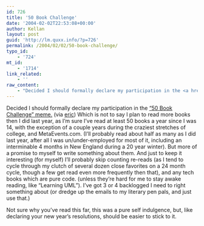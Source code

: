 ```yaml
---
id: 726
title: '50 Book Challenge'
date: '2004-02-02T22:53:08+00:00'
author: Kellan
layout: post
guid: 'http://lm.quxx.info/?p=726'
permalink: /2004/02/02/50-book-challenge/
typo_id:
    - '724'
mt_id:
    - '1714'
link_related:
    - ''
raw_content:
    - "Decided I should formally declare my participation in the <a href=\\\"http://blogs.salon.com/0001092/2004/01/27.html#a553\\\">\\\"50 Book Challenge\\\" meme.</a> (via <a href=\\\"http://snowdeal.org/section/ex_machina/archives/2004_01_01_index.html#107534989089356153\\\">eric</a>)\nWhich is not to say I plan to read more books then I did last year, as I\\'m sure I\\'ve read at least 50 books a year since I was 14, with the exception of a couple years during the craziest stretches of college, and MetaEvents.com. (I\\'ll probably read about half as many as I did last year, after all I was un/under-employed for most of it, including an interminable 4 months in New England during a 20 year winter).  But more of a promise to myself to write something about them.  And just to keep it interesting (for myself) I\\'ll probably skip counting re-reads (as I tend to cycle through my clutch of several dozen close favorites on a 24 month cycle, though a few get read even more frequently then that), and any tech books which are pure code. (unless they\\'re hard for me to stay awake reading, like \\\"Learning UML\\\").  I\\'ve got 3 or 4 backlogged I need to right something about (or dredge up the emails to my literary pen pals, and just use that.)  \n\nNot sure why you\\'ve read this far, this was a pure self indulgence, but, like declaring your new year\\'s resolutions, should be easier to stick to it."
---
```


Decided I should formally declare my participation in the [“50 Book Challenge” meme.](http://blogs.salon.com/0001092/2004/01/27.html#a553) (via [eric](http://snowdeal.org/section/ex_machina/archives/2004_01_01_index.html#107534989089356153)) Which is not to say I plan to read more books then I did last year, as I’m sure I’ve read at least 50 books a year since I was 14, with the exception of a couple years during the craziest stretches of college, and MetaEvents.com. (I’ll probably read about half as many as I did last year, after all I was un/under-employed for most of it, including an interminable 4 months in New England during a 20 year winter). But more of a promise to myself to write something about them. And just to keep it interesting (for myself) I’ll probably skip counting re-reads (as I tend to cycle through my clutch of several dozen close favorites on a 24 month cycle, though a few get read even more frequently then that), and any tech books which are pure code. (unless they’re hard for me to stay awake reading, like “Learning UML”). I’ve got 3 or 4 backlogged I need to right something about (or dredge up the emails to my literary pen pals, and just use that.)

Not sure why you’ve read this far, this was a pure self indulgence, but, like declaring your new year’s resolutions, should be easier to stick to it.